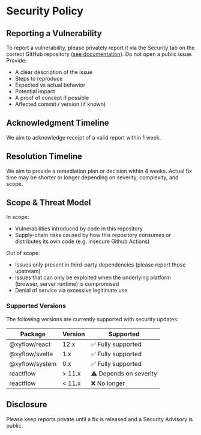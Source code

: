 # Security Policy

## Reporting a Vulnerability

To report a vulnerability, please privately report it via the Security tab on the correct GitHub repository ([see documentation](https://docs.github.com/en/code-security/security-advisories/guidance-on-reporting-and-writing-information-about-vulnerabilities/privately-reporting-a-security-vulnerability#privately-reporting-a-security-vulnerability)). Do not open a public issue. Provide:

- A clear description of the issue
- Steps to reproduce
- Expected vs actual behavior
- Potential impact
- A proof of concept if possible
- Affected commit / version (if known)

## Acknowledgment Timeline

We aim to acknowledge receipt of a valid report within 1 week.

## Resolution Timeline

We aim to provide a remediation plan or decision within 4 weeks. Actual fix time may be shorter or longer depending on severity, complexity, and scope.

## Scope & Threat Model

In scope:

- Vulnerabilities introduced by code in this repository
- Supply-chain risks caused by how this repository consumes or distributes its own code (e.g. insecure Github Actions)

Out of scope:

- Issues only present in third-party dependencies (please report those upstream)
- Issues that can only be exploited when the underlying platform (browser, server runtime) is compromised
- Denial of service via excessive legitimate use

### Supported Versions

The following versions are currently supported with security updates:

| Package        | Version | Supported              |
| -------------- | ------- | ---------------------  |
| @xyflow/react  | 12.x    | ✅ Fully supported     |
| @xyflow/svelte | 1.x     | ✅ Fully supported     |
| @xyflow/system | 0.x     | ✅ Fully supported     |
| reactflow      | > 11.x  | ⚠ Depends on severity  |
| reactflow      | < 11.x  | ❌ No longer           |

## Disclosure

Please keep reports private until a fix is released and a Security Advisory is public.